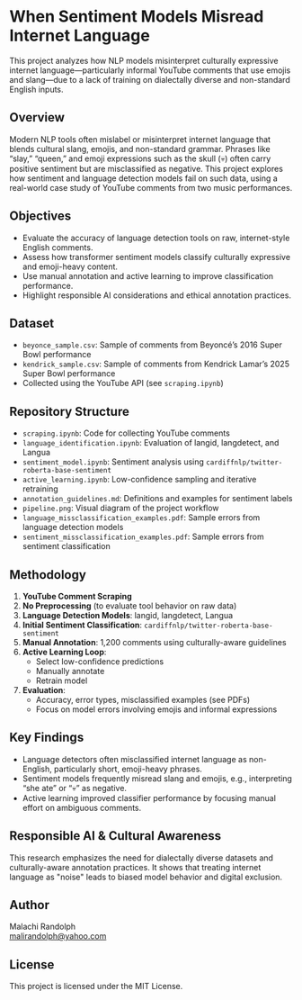 
# When Sentiment Models Misread Internet Language

This project analyzes how NLP models misinterpret culturally expressive internet language—particularly informal YouTube comments that use emojis and slang—due to a lack of training on dialectally diverse and non-standard English inputs.

## Overview

Modern NLP tools often mislabel or misinterpret internet language that blends cultural slang, emojis, and non-standard grammar. Phrases like “slay,” “queen,” and emoji expressions such as the skull (💀) often carry positive sentiment but are misclassified as negative. This project explores how sentiment and language detection models fail on such data, using a real-world case study of YouTube comments from two music performances.

## Objectives

- Evaluate the accuracy of language detection tools on raw, internet-style English comments.
- Assess how transformer sentiment models classify culturally expressive and emoji-heavy content.
- Use manual annotation and active learning to improve classification performance.
- Highlight responsible AI considerations and ethical annotation practices.

## Dataset

- `beyonce_sample.csv`: Sample of comments from Beyoncé’s 2016 Super Bowl performance
- `kendrick_sample.csv`: Sample of comments from Kendrick Lamar’s 2025 Super Bowl performance
- Collected using the YouTube API (see `scraping.ipynb`)

## Repository Structure

- `scraping.ipynb`: Code for collecting YouTube comments
- `language_identification.ipynb`: Evaluation of langid, langdetect, and Langua
- `sentiment_model.ipynb`: Sentiment analysis using `cardiffnlp/twitter-roberta-base-sentiment`
- `active_learning.ipynb`: Low-confidence sampling and iterative retraining
- `annotation_guidelines.md`: Definitions and examples for sentiment labels
- `pipeline.png`: Visual diagram of the project workflow
- `language_missclassification_examples.pdf`: Sample errors from language detection models
- `sentiment_missclassification_examples.pdf`: Sample errors from sentiment classification

## Methodology

1. **YouTube Comment Scraping**
2. **No Preprocessing** (to evaluate tool behavior on raw data)
3. **Language Detection Models**: langid, langdetect, Langua
4. **Initial Sentiment Classification**: `cardiffnlp/twitter-roberta-base-sentiment`
5. **Manual Annotation**: 1,200 comments using culturally-aware guidelines
6. **Active Learning Loop**:
    - Select low-confidence predictions
    - Manually annotate
    - Retrain model
7. **Evaluation**:
    - Accuracy, error types, misclassified examples (see PDFs)
    - Focus on model errors involving emojis and informal expressions

## Key Findings

- Language detectors often misclassified internet language as non-English, particularly short, emoji-heavy phrases.
- Sentiment models frequently misread slang and emojis, e.g., interpreting “she ate” or “💀” as negative.
- Active learning improved classifier performance by focusing manual effort on ambiguous comments.

## Responsible AI & Cultural Awareness

This research emphasizes the need for dialectally diverse datasets and culturally-aware annotation practices. It shows that treating internet language as "noise" leads to biased model behavior and digital exclusion.

## Author

Malachi Randolph  
malirandolph@yahoo.com

## License

This project is licensed under the MIT License.
